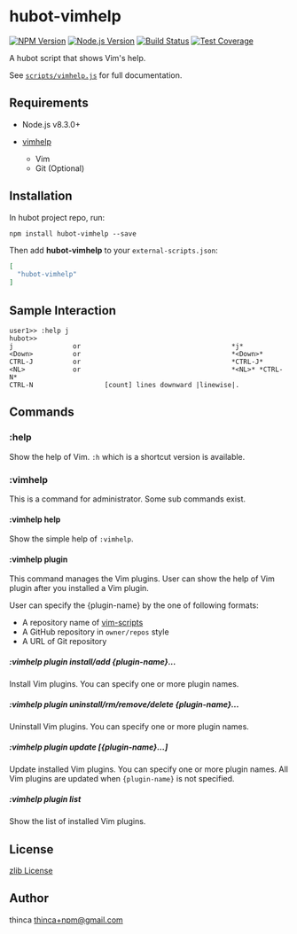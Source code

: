 # hubot-vimhelp

[![NPM Version][npm-image]][npm-url]
[![Node.js Version][node-version-image]][node-version-url]
[![Build Status][travis-image]][travis-url]
[![Test Coverage][codecov-image]][codecov-url]

A hubot script that shows Vim's help.

See [`scripts/vimhelp.js`](scripts/vimhelp.js) for full documentation.

## Requirements

- Node.js v8.3.0+

- [vimhelp](https://github.com/thinca/node-vimhelp)
  - Vim
  - Git (Optional)

## Installation

In hubot project repo, run:

`npm install hubot-vimhelp --save`

Then add **hubot-vimhelp** to your `external-scripts.json`:

```json
[
  "hubot-vimhelp"
]
```

## Sample Interaction

```
user1>> :help j
hubot>>
j               or                                      *j*
<Down>          or                                      *<Down>*
CTRL-J          or                                      *CTRL-J*
<NL>            or                                      *<NL>* *CTRL-N*
CTRL-N                  [count] lines downward |linewise|.
```

## Commands

### :help

Show the help of Vim.
`:h` which is a shortcut version is available.

### :vimhelp

This is a command for administrator.
Some sub commands exist.

#### :vimhelp help

Show the simple help of `:vimhelp`.

#### :vimhelp plugin

This command manages the Vim plugins.
User can show the help of Vim plugin after you installed a Vim plugin.

User can specify the {plugin-name} by the one of following formats:

- A repository name of [vim-scripts](https://github.com/vim-scripts)
- A GitHub repository in `owner/repos` style
- A URL of Git repository

##### :vimhelp plugin install/add {plugin-name}...

Install Vim plugins.  You can specify one or more plugin names.

##### :vimhelp plugin uninstall/rm/remove/delete {plugin-name}...

Uninstall Vim plugins.  You can specify one or more plugin names.

##### :vimhelp plugin update [{plugin-name}...]

Update installed Vim plugins.  You can specify one or more plugin names.
All Vim plugins are updated when `{plugin-name}` is not specified.

##### :vimhelp plugin list

Show the list of installed Vim plugins.


## License

[zlib License](LICENSE.txt)

## Author

thinca <thinca+npm@gmail.com>


[npm-image]: https://img.shields.io/npm/v/hubot-vimhelp.svg
[npm-url]: https://npmjs.org/package/hubot-vimhelp
[node-version-image]: https://img.shields.io/node/v/hubot-vimhelp.svg
[node-version-url]: https://nodejs.org/en/download/
[travis-image]: https://travis-ci.com/thinca/hubot-vimhelp.svg?branch=master
[travis-url]: https://travis-ci.com/thinca/hubot-vimhelp
[codecov-image]: https://codecov.io/gh/thinca/hubot-vimhelp/branch/master/graph/badge.svg
[codecov-url]: https://codecov.io/gh/thinca/hubot-vimhelp
